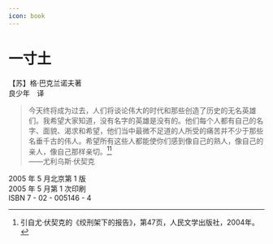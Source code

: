 ```yaml
---
icon: book
---
```


# 一寸土

【苏】格·巴克兰诺夫著\
良少年　译

> 今天终将成为过去，人们将谈论伟大的时代和那些创造了历史的无名英雄们。我希望大家知道，没有名字的英雄是没有的。他们每个人都有自己的名字、面貌、渴求和希望，他们当中最微不足道的人所受的痛苦并不少于那些名垂千古的伟人。希望所有这些人都能使你们感到像自己的熟人，像自己的亲人，像自己那样亲切。[<sup>1</sup>](#user-content-fn-1)[^1]\
> ——尤利乌斯·伏契克

2005 年 5 月北京第 1 版\
2005 年 5 月第 1 次印刷\
ISBN 7 - 02 - 005146 - 4

[^1]: 引自尤·伏契克的《绞刑架下的报告》，第47页，人民文学出版社，2004年。
